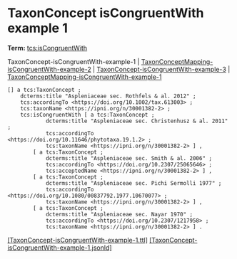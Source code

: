 # TaxonConcept isCongruentWith example 1


**Term:** [tcs:isCongruentWith](/terms/#tcs_iscongruentwith)

TaxonConcept-isCongruentWith-example-1 | [TaxonConceptMapping-isCongruentWith-example-2](./TaxonConceptMapping-isCongruentWith-example-2.html) | [TaxonConcept-isCongruentWith-example-3](./TaxonConcept-isCongruentWith-example-3.html) | [TaxonConceptMapping-isCongruentWith-example-1](./TaxonConceptMapping-isCongruentWith-example-1.html)
```turtle
[] a tcs:TaxonConcept ;
    dcterms:title "Aspleniaceae sec. Rothfels & al. 2012" ;
    tcs:accordingTo <https://doi.org/10.1002/tax.613003> ;
    tcs:taxonName <https://ipni.org/n/30001382-2> ;
    tcs:isCongruentWith [ a tcs:TaxonConcept ;
            dcterms:title "Aspleniaceae sec. Christenhusz & al. 2011" ;
            tcs:accordingTo <https://doi.org/10.11646/phytotaxa.19.1.2> ;
            tcs:taxonName <https://ipni.org/n/30001382-2> ] ,
        [ a tcs:TaxonConcept ;
            dcterms:title "Aspleniaceae sec. Smith & al. 2006" ;
            tcs:accordingTo <https://doi.org/10.2307/25065646> ;
            tcs:acceptedName <https://ipni.org/n/30001382-2> ] ,
        [ a tcs:TaxonConcept ;
            dcterms:title "Aspleniaceae sec. Pichi Sermolli 1977" ;
            tcs:accordingTo <https://doi.org/10.1080/00837792.1977.10670077> ;
            tcs:taxonName <https://ipni.org/n/30001382-2> ] ,
        [ a tcs:TaxonConcept ;
            dcterms:title "Aspleniaceae sec. Nayar 1970" ;
            tcs:accordingTo <https://doi.org/10.2307/1217958> ;
            tcs:taxonName <https://ipni.org/n/30001382-2> ] .
```

[&#91;TaxonConcept-isCongruentWith-example-1.ttl&#93;](https://github.com/tdwg/tcs2/blob/master/examples/TaxonConcept-isCongruentWith-example-1.ttl)&nbsp;[&#91;TaxonConcept-isCongruentWith-example-1.jsonld&#93;](https://github.com/tdwg/tcs2/blob/master/examples/TaxonConcept-isCongruentWith-example-1.jsonld)

